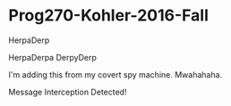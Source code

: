 # Prog270-Kohler-2016-Fall

HerpaDerp

HerpaDerpa DerpyDerp

I'm adding this from my covert spy machine. Mwahahaha.

Message Interception Detected!

